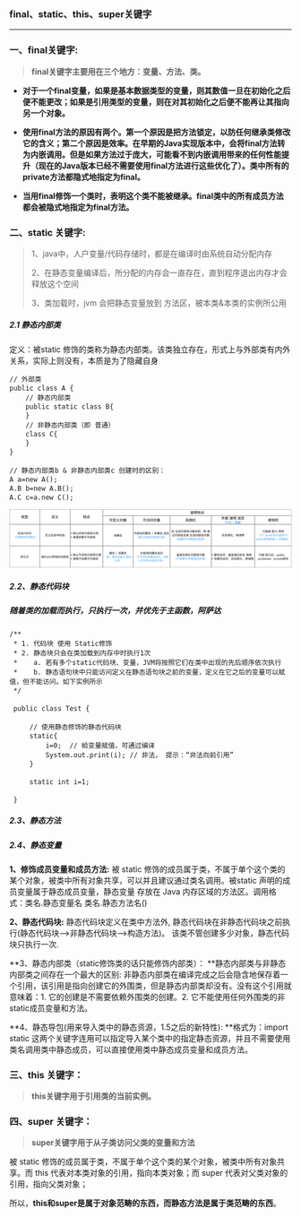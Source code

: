 ### final、static、this、super关键字

---

### 一、final关键字:

> **final关键字主要用在三个地方：变量、方法、类。**

* **对于一个final变量，如果是基本数据类型的变量，则其数值一旦在初始化之后便不能更改；如果是引用类型的变量，则在对其初始化之后便不能再让其指向另一个对象。**

* **使用final方法的原因有两个。第一个原因是把方法锁定，以防任何继承类修改它的含义；第二个原因是效率。在早期的Java实现版本中，会将final方法转为内嵌调用。但是如果方法过于庞大，可能看不到内嵌调用带来的任何性能提升（现在的Java版本已经不需要使用final方法进行这些优化了）。类中所有的private方法都隐式地指定为final。**

* **当用final修饰一个类时，表明这个类不能被继承。final类中的所有成员方法都会被隐式地指定为final方法。**

### 二、static 关键字:

> 1、java中，人户变量/代码存储时，都是在编译时由系统自动分配内存
>
> 2、在静态变量编译后，所分配的内存会一直存在，直到程序退出内存才会释放这个空间
>
> 3、类加载时，jvm 会把静态变量放到 方法区，被本类&本类的实例所公用

##### 2.1 静态内部类

定义：被static 修饰的类称为静态内部类。该类独立存在，形式上与外部类有内外关系，实际上则没有，本质是为了隐藏自身

```
// 外部类
public class A {  
    // 静态内部类
    public static class B{  
    }  
    // 非静态内部类（即 普通）
    class C{  
    }  
}  

// 静态内部类b & 非静态内部类c 创建时的区别：
A a=new A(); 
A.B b=new A.B(); 
A.C c=a.new C();
```

![](/assets/944365-a2f99e822708f79f.png)

##### 2.2、静态代码块

##### **随着类的加载而执行，只执行一次，并优先于主函数，阿萨达**



```
/**
 * 1. 代码块 使用 Static修饰
 * 2. 静态块只会在类加载到内存中时执行1次
 *    a. 若有多个static代码块、变量，JVM将按照它们在类中出现的先后顺序依次执行
 *    b. 静态语句块中只能访问定义在静态语句块之前的变量，定义在它之后的变量可以赋值，但不能访问。如下实例所示
 */

 public class Test { 

     // 使用静态修饰的静态代码块
     static{ 
         i=0;  // 給变量赋值，可通过编译 
         System.out.print(i); // 非法， 提示：“非法向前引用” 
     } 

     static int i=1; 

 }
```

##### 2.3、静态方法



##### 2.4、静态变量











**1、修饰成员变量和成员方法:** 被 static 修饰的成员属于类，不属于单个这个类的某个对象，被类中所有对象共享，可以并且建议通过类名调用。被static 声明的成员变量属于静态成员变量，静态变量 存放在 Java 内存区域的方法区。调用格式：类名.静态变量名 类名.静态方法名\(\)

**2、静态代码块:** 静态代码块定义在类中方法外, 静态代码块在非静态代码块之前执行\(静态代码块—&gt;非静态代码块—&gt;构造方法\)。 该类不管创建多少对象，静态代码块只执行一次.

**3、静态内部类（static修饰类的话只能修饰内部类）： **静态内部类与非静态内部类之间存在一个最大的区别: 非静态内部类在编译完成之后会隐含地保存着一个引用，该引用是指向创建它的外围类，但是静态内部类却没有。没有这个引用就意味着：1. 它的创建是不需要依赖外围类的创建。2. 它不能使用任何外围类的非static成员变量和方法。

**4、静态导包\(用来导入类中的静态资源，1.5之后的新特性\): **格式为：import static 这两个关键字连用可以指定导入某个类中的指定静态资源，并且不需要使用类名调用类中静态成员，可以直接使用类中静态成员变量和成员方法。

### 三、this 关键字：

> **this关键字用于引用类的当前实例。**

### 四、super 关键字：

> **super关键字用于从子类访问父类的变量和方法**

被 static 修饰的成员属于类，不属于单个这个类的某个对象，被类中所有对象共享。而 this 代表对本类对象的引用，指向本类对象；而 super 代表对父类对象的引用，指向父类对象；

所以，**this和super是属于对象范畴的东西，而静态方法是属于类范畴的东西**。

